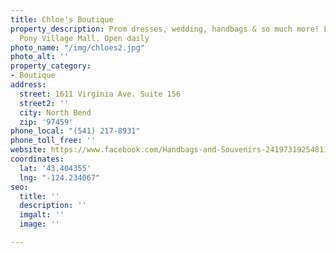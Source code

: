 ```yaml
---
title: Chloe's Boutique
property_description: Prom dresses, wedding, handbags & so much more! Located in the
  Pony Village Mall. Open daily
photo_name: "/img/chloes2.jpg"
photo_alt: ''
property_category:
- Boutique
address:
  street: 1611 Virginia Ave. Suite 156
  street2: ''
  city: North Bend
  zip: '97459'
phone_local: "(541) 217-8931"
phone_toll_free: ''
website: https://www.facebook.com/Handbags-and-Souvenirs-241973192548114/
coordinates:
  lat: '43.404355'
  lng: "-124.234067"
seo:
  title: ''
  description: ''
  imgalt: ''
  image: ''

---
```

